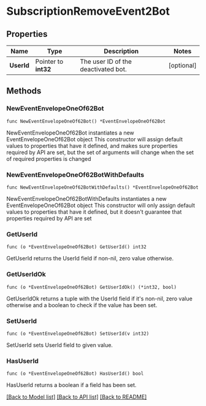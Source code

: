 # SubscriptionRemoveEvent2Bot

## Properties

Name | Type | Description | Notes
------------ | ------------- | ------------- | -------------
**UserId** | Pointer to **int32** | The user ID of the deactivated bot.  | [optional] 

## Methods

### NewEventEnvelopeOneOf62Bot

`func NewEventEnvelopeOneOf62Bot() *EventEnvelopeOneOf62Bot`

NewEventEnvelopeOneOf62Bot instantiates a new EventEnvelopeOneOf62Bot object
This constructor will assign default values to properties that have it defined,
and makes sure properties required by API are set, but the set of arguments
will change when the set of required properties is changed

### NewEventEnvelopeOneOf62BotWithDefaults

`func NewEventEnvelopeOneOf62BotWithDefaults() *EventEnvelopeOneOf62Bot`

NewEventEnvelopeOneOf62BotWithDefaults instantiates a new EventEnvelopeOneOf62Bot object
This constructor will only assign default values to properties that have it defined,
but it doesn't guarantee that properties required by API are set

### GetUserId

`func (o *EventEnvelopeOneOf62Bot) GetUserId() int32`

GetUserId returns the UserId field if non-nil, zero value otherwise.

### GetUserIdOk

`func (o *EventEnvelopeOneOf62Bot) GetUserIdOk() (*int32, bool)`

GetUserIdOk returns a tuple with the UserId field if it's non-nil, zero value otherwise
and a boolean to check if the value has been set.

### SetUserId

`func (o *EventEnvelopeOneOf62Bot) SetUserId(v int32)`

SetUserId sets UserId field to given value.

### HasUserId

`func (o *EventEnvelopeOneOf62Bot) HasUserId() bool`

HasUserId returns a boolean if a field has been set.


[[Back to Model list]](../README.md#documentation-for-models) [[Back to API list]](../README.md#documentation-for-api-endpoints) [[Back to README]](../README.md)


